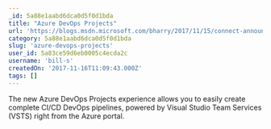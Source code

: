 ```yaml
---
_id: 5a88e1aabd6dca0d5f0d1bda
title: "Azure DevOps Projects"
url: 'https://blogs.msdn.microsoft.com/bharry/2017/11/15/connect-announcements/'
category: 5a88e1aabd6dca0d5f0d1bda
slug: 'azure-devops-projects'
user_id: 5a83ce59d6eb0005c4ecda2c
username: 'bill-s'
createdOn: '2017-11-16T11:09:43.000Z'
tags: []
---
```


The new Azure DevOps Projects experience allows you to easily create complete CI/CD DevOps pipelines, powered by Visual Studio Team Services (VSTS) right from the Azure portal.
